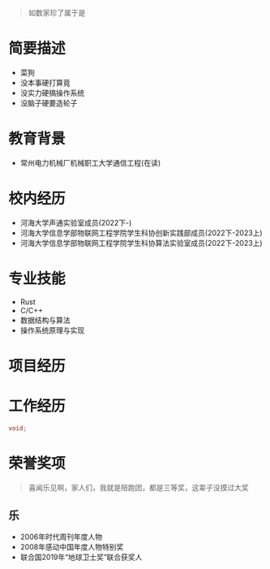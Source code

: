 > 如数家珍了属于是
# 简要描述
- 菜狗
- 没本事硬打算竟
- 没实力硬搞操作系统
- 没脑子硬要造轮子
# 教育背景

- 常州电力机械厂机械职工大学通信工程(在读)

# 校内经历

- 河海大学声通实验室成员(2022下-)
- 河海大学信息学部物联网工程学院学生科协创新实践部成员(2022下-2023上)
- 河海大学信息学部物联网工程学院学生科协算法实验室成员(2022下-2023上)

# 专业技能

- Rust
- C/C++
- 数据结构与算法
- 操作系统原理与实现

# 项目经历

# 工作经历
```cpp
void;
```
# 荣誉奖项
> 喜闻乐见啊，家人们，我就是陪跑团，都是三等奖，这辈子没摸过大奖
## 乐
- 2006年时代周刊年度人物
- 2008年感动中国年度人物特别奖
- 联合国2019年“地球卫士奖”联合获奖人
